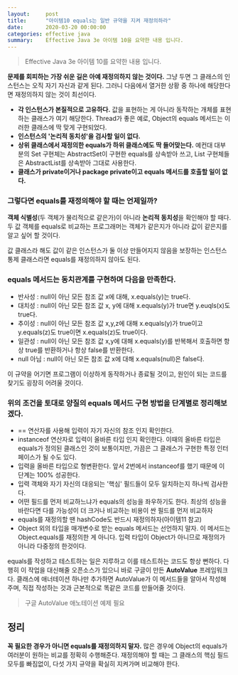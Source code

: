 ```yaml
---
layout:     post
title:      "아이템10 equals는 일반 규약을 지켜 재정의하라"
date:       2020-03-20 00:00:00
categories: effective java
summary:    Effective Java 3e 아이템 10을 요약한 내용 입니다.
---
```


> Effective Java 3e 아이템 10를 요약한 내용 입니다.

**문제를 회피하는 가장 쉬운 길은 아예 재정의하지 않는 것이다.** 그냥 두면 그 클래스의 인스턴스는 오직 자기 자신과 같게 된다. 그러니 다음에서 열거한 상황 중 하나에 해당한다면 재정의하지 않는 것이 최선이다. 

- **각 인스턴스가 본질적으로 고유하다.** 값을 표현하는 게 아니라 동작하는 개체를 표현하는 클래스가 여기 해당한다. Thread가 좋은 예로, Object의 equals 메서드는 이러한 클래스에 딱 맞게 구현되었다.
- **인스턴스의 '논리적 동치성'을 검사할 일이 없다.**
- **상위 클래스에서 재정의한 equals가 하위 클래스에도 딱 들어맞는다.** 예컨대 대부분의 Set 구현체는 AbstractSet이 구현한 equals를 상속받아 쓰고, List 구현체들은 AbstractList를 상속받아 그대로 사용한다.
- **클래스가 private이거나 package private이고 equals 메서드를 호출할 일이 없다.**

### 그렇다면 equals를 재정의해야 할 때는 언제일까?

**객체 식별성**(두 객체가 물리적으로 같은가)이 아니라 **논리적 동치성**을 확인해야 할 때다. 두 값 객체를 equals로 비교하는 프로그래머는 객체가 같은지가 아니라 값이 같은지를 알고 싶어 할 것이다. 

값 클래스라 해도 값이 같은 인스턴스가 둘 이상 만들어지지 않음을 보장하는 인스턴스 통제 클래스라면 equals를 재정의하지 않아도 된다. 

### equals 메서드는 동치관계를 구현하며 다음을 만족한다.

- 반사성 : null이 아닌 모든 참조 값 x에 대해, x.equals(y)는 true다.
- 대치성 : null이 아닌 모든 참조 값 x, y에 대해 x.equals(y)가 true면 y.euqls(x)도 true다.
- 추이성 : null이 아닌 모든 참조 값 x,y,z에 대해 x.equals(y)가 true이고 y.equals(z)도 true이면 x.equals(z)도 true이다.
- 일관성 : null이 아닌 모든 참조 값 x,y에 대해 x.equals(y)를 반복해서 호출하면 항상 true를 반환하거나 항상 false를 반환한다.
- null 아님 : null이 아닌 모든 참조 값 x에 대해 x.equals(null)은 false다.

이 규약을 어기면 프로그램이 이상하게 동작하거나 종료될 것이고, 원인이 되는 코드를 찾기도 굉장히 어려울 것이다. 

### 위의 조건을 토대로 양질의 equals 메서드 구현 방법을 단계별로 정리해보겠다.

- == 연산자를 사용해 입력이 자기 자신의 참조 인지 확인한다.
- instanceof 연산자로 입력이 올바른 타입 인지 확인한다. 이때의 올바른 타입은 equals가 정의된 클래스인 것이 보통이지만, 가끔은 그 클래스가 구현한 특정 인터페이스가 될 수도 있다.
- 입력을 올바른 타입으로 형변환한다. 앞서 2번에서 instanceof를 했기 때문에 이 단계는 100% 성공한다.
- 입력 객체와 자기 자신의 대응되는 '핵심' 필드들이 모두 일치하는지 하나씩 검사한다.
- 어떤 필드를 먼저 비교하느냐가 equals의 성능을 좌우하기도 한다. 최상의 성능을 바란다면 다를 가능성이 더 크거나 비교하는 비용이 싼 필드를 먼저 비교하자
- equals를 재정의할 땐 hashCode도 반드시 재정의하자(아이템11 참고)
- Object 외의 타입을 매개변수로 받는 equals 메서드는 선언하지 말자. 이 메서드는 Object.equals를 재정의한 게 아니다. 입력 타입이 Object가 아니므로 재정의가 아니라 다중정의 한것이다.

equals를 작성하고 테스트하는 일은 지루하고 이를 테스트하는 코드도 항상 뻔하다. 다행히 이 작업을 대신해줄 오픈소스가 있으니 바로 구글이 만든 **AutoValue** 프레임워크다. 클래스에 애너테이션 하나만 추가하면 AutoValue가 이 메서드들을 알아서 작성해주며, 직접 작성하는 것과 근본적으로 똑같은 코드를 만들어줄 것이다. 

> 구글 AutoValue 애노테이션 예제 필요

## 정리

**꼭 필요한 경우가 아니면 equals를 재정의하지 말자.** 많은 경우에 Object의 equals가 여러분이 원하는 비교를 정확히 수행해준다. 재정의해야 할 때는 그 클래스의 핵심 필드모두를 빠짐없이, 다섯 가지 규약을 확실히 지켜가며 비교해야 한다.